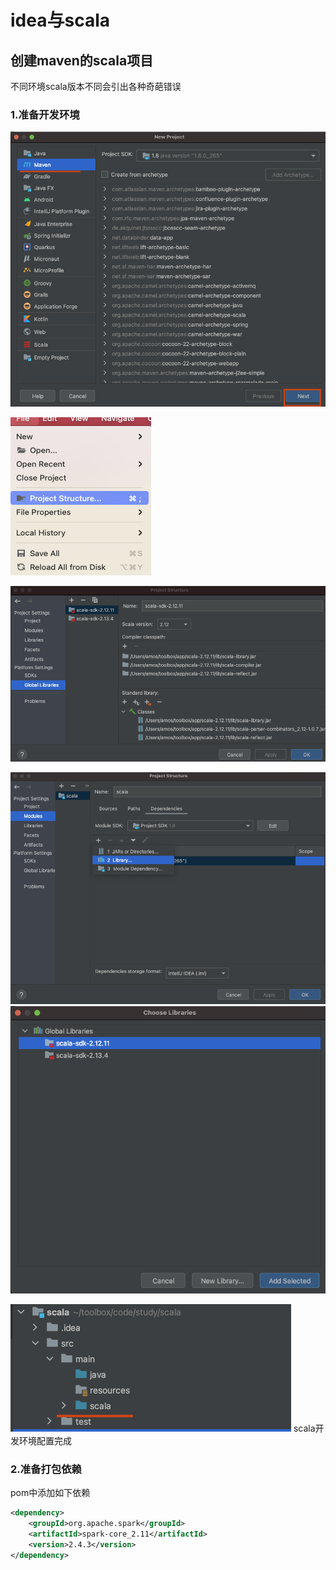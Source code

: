 # idea与scala

## 创建maven的scala项目
不同环境scala版本不同会引出各种奇葩错误
### 1.准备开发环境
![fail](img/0.1.png)

![fail](img/0.2.png)

![fail](img/0.3.png)

![fail](img/0.4.png)
![fail](img/0.5.png)

![fail](img/0.6.png)
scala开发环境配置完成

### 2.准备打包依赖
pom中添加如下依赖
```xml
<dependency>
    <groupId>org.apache.spark</groupId>
    <artifactId>spark-core_2.11</artifactId>
    <version>2.4.3</version>
</dependency>
```